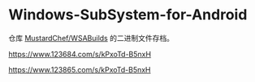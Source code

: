 # Windows-SubSystem-for-Android

仓库 [MustardChef/WSABuilds](https://github.com/MustardChef/WSABuilds) 的二进制文件存档。

https://www.123684.com/s/kPxoTd-B5nxH

https://www.123865.com/s/kPxoTd-B5nxH
